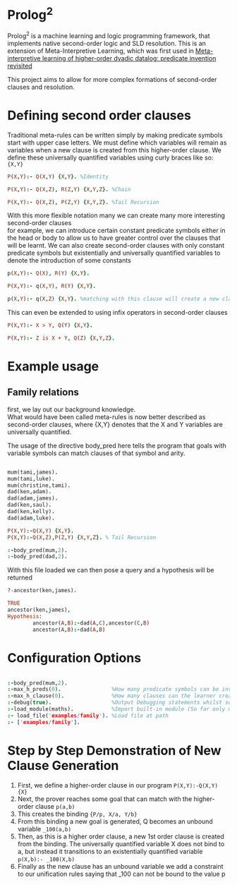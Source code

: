 # Prolog<sup>2</sup>

Prolog<sup>2</sup> is a machine learning and logic programming framework, that implements native second-order logic and SLD resolution. This is an extension of Meta-Interpretive Learning, which was first used in 
[Meta-interpretive learning of higher-order dyadic datalog: predicate invention revisited](https://link.springer.com/article/10.1007/s10994-014-5471-y?fromPaywallRec=false)

This project aims to allow for more complex formations of second-order clauses and resolution.

# Defining second order clauses

Traditional meta-rules can be written simply by making predicate symbols start with upper case letters. 
We must define which variables will remain as variables when a new clause is created from this higher-order clause.
We define these universally quantified variables using curly braces like so:  `{X,Y}` 

```prolog
P(X,Y):- Q(X,Y) {X,Y}. %Identity

P(X,Y):- Q(X,Z), R(Z,Y) {X,Y,Z}. %Chain

P(X,Y):- Q(X,Z), P(Z,Y) {X,Y,Z}. %Tail Recursion
```


With this more flexible notation many we can create many more interesting second-order clauses </br> 
for example, we can introduce certain constant predicate symbols either in the head or body to allow us to have greater control over the clauses that will be learnt.
We can also create second-order clauses with only constant predicate symbols but existentially and universally quantified variables to denote the introduction of some constants

``` prolog
p(X,Y):- Q(X), R(Y) {X,Y}.

P(X,Y):- q(X,Y), R(Y) {X,Y}.

p(X,Y):- q(X,Z) {X,Y}. %matching with this clause will create a new clause where Z is a constant
```

This can even be extended to using infix operators in second-order clauses

``` prolog
P(X,Y):- X > Y, Q(Y) {X,Y}.

P(X,Y):- Z is X + Y, Q(Z) {X,Y,Z}.
```

# Example usage

## Family relations

first, we lay out our background knowledge.</br> 
What would have been called meta-rules is now better described as second-order clauses, where {X,Y} denotes that the X and Y variables are universally quantified. 

The usage of the directive body_pred here tells the program that goals with variable symbols can match clauses of that symbol and arity.


``` prolog

mum(tami,james).
mum(tami,luke).
mum(christine,tami).
dad(ken,adam).
dad(adam,james).
dad(ken,saul).
dad(ken,kelly).
dad(adam,luke).

P(X,Y):-Q(X,Y) {X,Y}.
P(X,Y):-Q(X,Z),P(Z,Y) {X,Y,Z}. % Tail Recursion

:-body_pred(mum,2).
:-body_pred(dad,2).

```

With this file loaded we can then pose a query and a hypothesis will be returned

``` prolog
?-ancestor(ken,james).

TRUE
ancestor(ken,james),
Hypothesis:
        ancestor(A,B):-dad(A,C),ancestor(C,B)
        ancestor(A,B):-dad(A,B)
```

# Configuration Options
``` prolog

:-body_pred(mum,2).
:-max_h_preds(0).                %How many predicate symbols can be invented in the hypothesis
:-max_h_clause(0).               %How many clauses can the learner create.
:-debug(true).                   %Output Debugging statements whilst solving
:-load_module(maths).            %Import built-in module (So far only maths)
:- load_file('examples/family'). %Load file at path
:- ['examples/family'].
```
# Step by Step Demonstration of New Clause Generation

1. First, we define a higher-order clause in our program
        `P(X,Y):-Q(X,Y) {X}`
2. Next, the prover reaches some goal that can match with the higher-order clause
        `p(a,b)`
3. This creates the binding 
        `{P/p, X/a, Y/b}`
4. From this binding a new goal is generated, Q becomes an unbound variable
        `_100(a,b)`
5. Then, as this is a higher order clause, a new 1st order clause is created from the binding. The universally quantified variable X does not bind to a, but instead it transitions to an existentially quantified variable</br>
`p(X,b):- _100(X,b) `
6. Finally as the new clause has an unbound variable we add a constraint to our unification rules saying that _100 can not be bound to the value p


